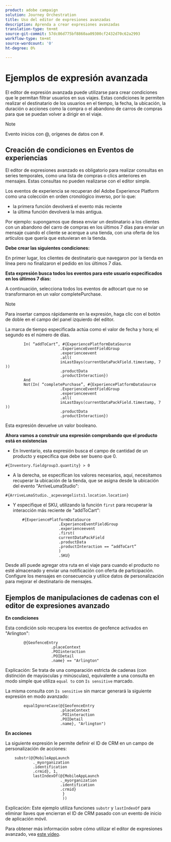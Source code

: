 ```yaml
---
product: adobe campaign
solution: Journey Orchestration
title: Uso del editor de expresiones avanzadas
description: Aprenda a crear expresiones avanzadas
translation-type: tm+mt
source-git-commit: 57dc86d775bf8860aa09300cf2432d70c62a2993
workflow-type: tm+mt
source-wordcount: '0'
ht-degree: 0%

---
```



# Ejemplos de expresión avanzada

El editor de expresión avanzada puede utilizarse para crear condiciones que le permitan filtrar usuarios en sus viajes. Estas condiciones le permiten realizar el destinatario de los usuarios en el tiempo, la fecha, la ubicación, la duración o acciones como la compra o el abandono de carros de compras para que se puedan volver a dirigir en el viaje.

>[!NOTE]
>
>Evento inicios con @, orígenes de datos con #.

## Creación de condiciones en Eventos de experiencias

El editor de expresiones avanzado es obligatorio para realizar consultas en series temporales, como una lista de compras o clics anteriores en mensajes. Estas consultas no pueden realizarse con el editor simple.

Los eventos de experiencia se recuperan del Adobe Experience Platform como una colección en orden cronológico inverso, por lo que:

* la primera función devolverá el evento más reciente
* la última función devolverá la más antigua.

Por ejemplo: supongamos que desea enviar un destinatario a los clientes con un abandono del carro de compras en los últimos 7 días para enviar un mensaje cuando el cliente se acerque a una tienda, con una oferta de los artículos que quería que estuvieran en la tienda.

**Debe crear las siguientes condiciones:**

En primer lugar, los clientes de destinatario que navegaron por la tienda en línea pero no finalizaron el pedido en los últimos 7 días.

<!--**This expression looks for a specified value in a string value:**

`In (“addToCart”, #{field reference from experience event})`-->

**Esta expresión busca todos los eventos para este usuario especificados en los últimos 7 días:**

A continuación, selecciona todos los eventos de adtocart que no se transformaron en un valor completePurchase.

>[!NOTE]
>
>Para insertar campos rápidamente en la expresión, haga clic con el botón de doble en el campo del panel izquierdo del editor.

La marca de tiempo especificada actúa como el valor de fecha y hora; el segundo es el número de días.

```
        In( “addToCart”, #{ExperiencePlatformDataSource
                        .ExperienceEventFieldGroup
                        .experienceevent
                        .all(
                        inLastDays(currentDataPackField.timestamp, 7 ))
                        .productData
                        .productInteraction})
        And
        Not(In( “completePurchase”, #{ExperiencePlatformDataSource
                        .ExperienceEventFieldGroup
                        .experienceevent
                        .all(
                        inLastDays(currentDataPackField.timestamp, 7 ))
                        .productData
                        .productInteraction})
```

Esta expresión devuelve un valor booleano.

**Ahora vamos a construir una expresión comprobando que el producto está en existencias**

* En Inventario, esta expresión busca el campo de cantidad de un producto y especifica que debe ser bueno que 0.

`#{Inventory.fieldgroup3.quantity} > 0`

* A la derecha, se especifican los valores necesarios, aquí, necesitamos recuperar la ubicación de la tienda, que se asigna desde la ubicación del evento &quot;ArriveLumaStudio&quot;:

`#{ArriveLumaStudio._acpevangelists1.location.location}`

* Y especifique el SKU, utilizando la función `first` para recuperar la interacción más reciente de &quot;addToCart&quot;:

   ```
       #{ExperiencePlatformDataSource
                       .ExperienceEventFieldGroup
                       .experienceevent
                       .first(
                       currentDataPackField
                       .productData
                       .productInteraction == “addToCart”
                       )
                       .SKU}
   ```

Desde allí puede agregar otra ruta en el viaje para cuando el producto no esté almacenado y enviar una notificación con oferta de participación. Configure los mensajes en consecuencia y utilice datos de personalización para mejorar el destinatario de mensajes.

## Ejemplos de manipulaciones de cadenas con el editor de expresiones avanzado

**En condiciones**

Esta condición solo recupera los eventos de geofence activados en &quot;Arlington&quot;:

```
        @{GeofenceEntry
                    .placeContext
                    .POIinteraction
                    .POIDetail
                    .name} == "Arlington"
```

Explicación: Se trata de una comparación estricta de cadenas (con distinción de mayúsculas y minúsculas), equivalente a una consulta en modo simple que utiliza `equal to` con `Is sensitive` marcado.

La misma consulta con `Is sensitive` sin marcar generará la siguiente expresión en modo avanzado:

```
        equalIgnoreCase(@{GeofenceEntry
                        .placeContext
                        .POIinteraction
                        .POIDetail
                        .name}, "Arlington")
```

**En acciones**

La siguiente expresión le permite definir el ID de CRM en un campo de personalización de acciones:

```
    substr(@{MobileAppLaunch
            ._myorganization
            .identification
            .crmid}, 1, 
            lastIndexOf(@{MobileAppLaunch
                        ._myorganization
                        .identification
                        .crmid}
                         }
                         ))
```

Explicación: Este ejemplo utiliza funciones `substr` y `lastIndexOf` para eliminar llaves que encierran el ID de CRM pasado con un evento de inicio de aplicación móvil.

Para obtener más información sobre cómo utilizar el editor de expresiones avanzado, vea [este vídeo](https://docs.adobe.com/content/help/en/platform-learn/tutorials/journey-orchestration/create-a-journey.html).

